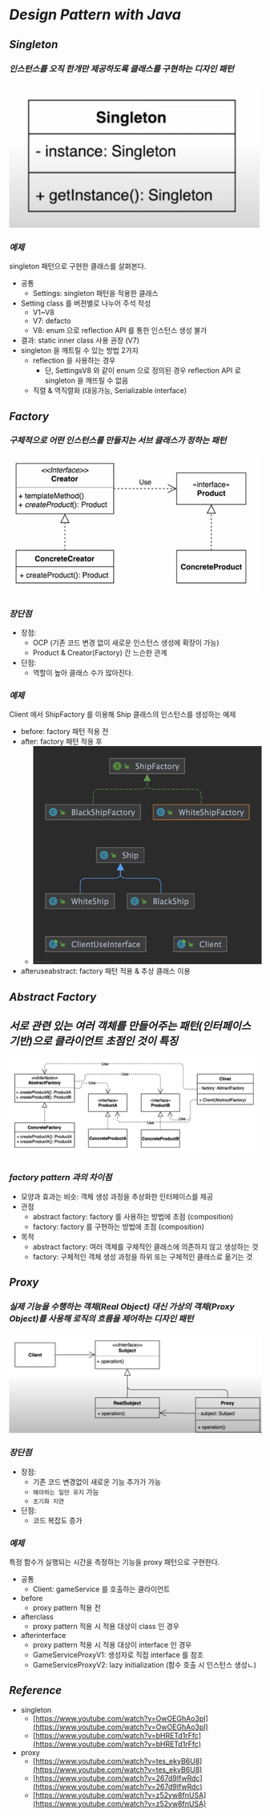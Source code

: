 # _Design Pattern with Java_

## _Singleton_
### _인스턴스를 오직 한개만 제공하도록 클래스를 구현하는 디자인 패턴_

![image/singleton-pattern.png](image/singleton-pattern.png)

### _예제_
singleton 패턴으로 구현한 클래스를 살펴본다. 
* 공통
  * Settings: singleton 패턴을 적용한 클래스
* Setting class 를 버젼별로 나누어 주석 작성
  * V1~V8
  * V7: defacto
  * V8: enum 으로 reflection API 를 통한 인스턴스 생성 불가
* 결과: static inner class 사용 권장 (V7)
* singleton 을 깨트릴 수 있는 방법 2가지
  * reflection 을 사용하는 경우
    * 단, SettingsV8 와 같이 enum 으로 정의된 경우 reflection API 로 singleton 을 깨뜨릴 수 없음
  * 직렬 & 역직렬화 (대응가능, Serializable interface)

## _Factory_
### _구체적으로 어떤 인스턴스를 만들지는 서브 클래스가 정하는 패턴_

![image/factory-pattern.png](image/factory-pattern.png)

### _장단점_

* 장점:
  * OCP (기존 코드 변경 없이 새로운 인스턴스 생성에 확장이 가능)
  * Product & Creator(Factory) 간 느슨한 관계
* 단점:
  * 역할이 높아 클래스 수가 많아진다.

### _예제_
Client 에서 ShipFactory 를 이용해 Ship 클래스의 인스턴스를 생성하는 예제
* before: factory 패턴 적용 전
* after: factory 패턴 적용 후
  * ![image/factory-pattern-diagram.png](image/factory-pattern-diagram.png)
* afteruseabstract: factory 패턴 적용 & 추상 클래스 이용

## _Abstract Factory_
## _서로 관련 있는 여러 객체를 만들어주는 패턴(인터페이스 기반)으로 클라이언트 초점인 것이 특징_

![image/abstract-factory-pattern.png](image/abstract-factory-pattern.png)

### _factory pattern 과의 차이점_
* 모양과 효과는 비슷: 객체 생성 과정을 추상화한 인터페이스를 제공
* 관점
  * abstract factory: factory 를 사용하는 방법에 초점 (composition)
  * factory: factory 를 구현하는 방법에 초점 (composition)
* 목적
  * abstract factory: 여러 객체를 구체적인 클래스에 의존하지 않고 생성하는 것
  * factory: 구체적인 객체 생성 과정을 하위 또는 구체적인 클래스로 옮기는 것


## _Proxy_
### _실제 기능을 수행하는 객체(Real Object) 대신 가상의 객체(Proxy Object)를 사용해 로직의 흐름을 제어하는 디자인 패턴_

![image/proxy-pattern.png](image/proxy-pattern.png)

### _장단점_

* 장점:
  * 기존 코드 변경없이 새로운 기능 추가가 가능
  * `해야하는 일만 유지` 가능
  * `초기화 지연`
* 단점:
  * 코드 복잡도 증가

### _예제_

특정 함수가 실행되는 시간을 측정하는 기능을 proxy 패턴으로 구현한다.
* 공통
  * Client: gameService 를 호출하는 클라이언트
* before
  * proxy pattern 적용 전
* afterclass
  * proxy pattern 적용 시 적용 대상이 class 인 경우
* afterinterface
  * proxy pattern 적용 시 적용 대상이 interface 인 경우
  * GameServiceProxyV1: 생성자로 직접 interface 를 참조
  * GameServiceProxyV2: lazy initialization (함수 호출 시 인스턴스 생성ㄴ)

## _Reference_
* singleton
  * [https://www.youtube.com/watch?v=OwOEGhAo3pI](https://www.youtube.com/watch?v=OwOEGhAo3pI)
  * [https://www.youtube.com/watch?v=bHRETd1rFfc](https://www.youtube.com/watch?v=bHRETd1rFfc)
* proxy
  * [https://www.youtube.com/watch?v=tes_ekyB6U8](https://www.youtube.com/watch?v=tes_ekyB6U8)
  * [https://www.youtube.com/watch?v=267d9IfwRdc](https://www.youtube.com/watch?v=267d9IfwRdc)
  * [https://www.youtube.com/watch?v=z52yw8fnUSA](https://www.youtube.com/watch?v=z52yw8fnUSA)
